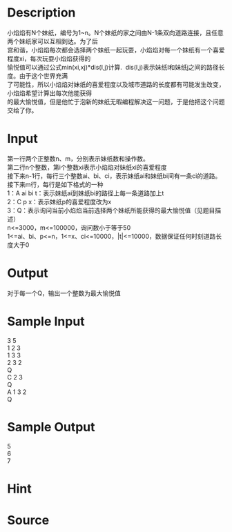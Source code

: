 
# Description

<div class="content"><div>小焰焰有N个妹纸，编号为1~n。N个妹纸的家之间由N-1条双向道路连接，且任意两个妹纸家可以互相到达。为了后</div>
<div>宫和谐，小焰焰每次都会选择两个妹纸一起玩耍，小焰焰对每一个妹纸有一个喜爱程度xi，每次玩耍小焰焰获得的</div>
<div>愉悦值可以通过公式min(xi,xj)*dis(I,j)计算.  dis(I,j)表示妹纸I和妹纸j之间的路径长度。由于这个世界充满</div>
<div>了可能性，所以小焰焰对妹纸的喜爱程度以及城市道路的长度都有可能发生改变，小焰焰希望计算出每次他能获得</div>
<div>的最大愉悦值，但是他忙于泡新的妹纸无暇编程解决这一问题，于是他把这个问题交给了你。</div>
<p></p></div>

# Input

<div class="content"><div>第一行两个正整数n、m，分别表示妹纸数和操作数。</div>
<div>第二行n个整数，第i个整数xi表示小焰焰对妹纸xi的喜爱程度</div>
<div>接下来n-1行，每行三个整数ai、bi、ci，表示妹纸ai和妹纸bi间有一条ci的道路。</div>
<div>接下来m行，每行是如下格式的一种</div>
<div>1：A ai bi t：表示妹纸ai到妹纸bi的路径上每一条道路加上t </div>
<div>2：C p x：表示妹纸p的喜爱程度改为x</div>
<div>3：Q：表示询问当前小焰焰当前选择两个妹纸所能获得的最大愉悦值（见题目描述）</div>
<div>n&lt;=3000，m&lt;=100000，询问数小于等于50</div>
<div>1&lt;=ai、bi、p&lt;=n，1&lt;=x、ci&lt;=10000，|t|&lt;=10000，数据保证任何时刻道路长度大于0</div>
<p></p></div>

# Output

<div class="content"><div>对于每一个Q，输出一个整数为最大愉悦值</div>
<p></p></div>

# Sample Input

<div class="content"><span class="sampledata">3 5<br/>
1 2 3<br/>
1 3 3<br/>
2 3 2<br/>
Q<br/>
C 2 3<br/>
Q<br/>
A 1 3 2<br/>
Q</span></div>

# Sample Output

<div class="content"><span class="sampledata">5<br/>
6<br/>
7<br/>
</span></div>

# Hint

<div class="content"><p></p></div>

# Source

<div class="content"><p><a href="problemset.php?search="></a></p></div>

